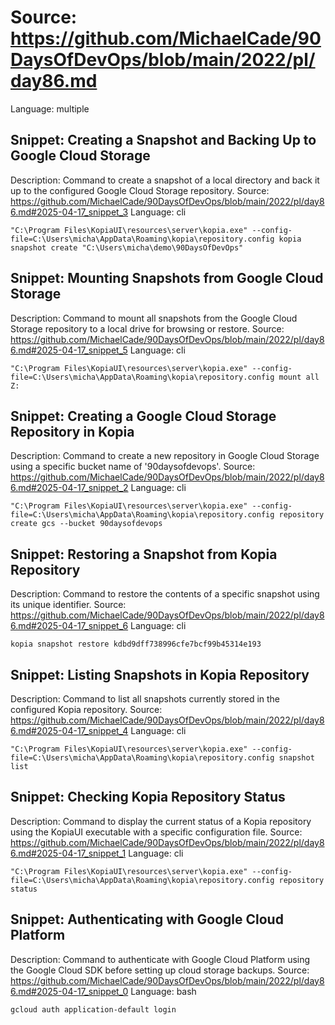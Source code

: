 # Source: https://github.com/MichaelCade/90DaysOfDevOps/blob/main/2022/pl/day86.md
Language: multiple

## Snippet: Creating a Snapshot and Backing Up to Google Cloud Storage
Description: Command to create a snapshot of a local directory and back it up to the configured Google Cloud Storage repository.
Source: https://github.com/MichaelCade/90DaysOfDevOps/blob/main/2022/pl/day86.md#2025-04-17_snippet_3
Language: cli

```cli
"C:\Program Files\KopiaUI\resources\server\kopia.exe" --config-file=C:\Users\micha\AppData\Roaming\kopia\repository.config kopia snapshot create "C:\Users\micha\demo\90DaysOfDevOps"
```

## Snippet: Mounting Snapshots from Google Cloud Storage
Description: Command to mount all snapshots from the Google Cloud Storage repository to a local drive for browsing or restore.
Source: https://github.com/MichaelCade/90DaysOfDevOps/blob/main/2022/pl/day86.md#2025-04-17_snippet_5
Language: cli

```cli
"C:\Program Files\KopiaUI\resources\server\kopia.exe" --config-file=C:\Users\micha\AppData\Roaming\kopia\repository.config mount all Z:
```

## Snippet: Creating a Google Cloud Storage Repository in Kopia
Description: Command to create a new repository in Google Cloud Storage using a specific bucket name of '90daysofdevops'.
Source: https://github.com/MichaelCade/90DaysOfDevOps/blob/main/2022/pl/day86.md#2025-04-17_snippet_2
Language: cli

```cli
"C:\Program Files\KopiaUI\resources\server\kopia.exe" --config-file=C:\Users\micha\AppData\Roaming\kopia\repository.config repository create gcs --bucket 90daysofdevops
```

## Snippet: Restoring a Snapshot from Kopia Repository
Description: Command to restore the contents of a specific snapshot using its unique identifier.
Source: https://github.com/MichaelCade/90DaysOfDevOps/blob/main/2022/pl/day86.md#2025-04-17_snippet_6
Language: cli

```cli
kopia snapshot restore kdbd9dff738996cfe7bcf99b45314e193
```

## Snippet: Listing Snapshots in Kopia Repository
Description: Command to list all snapshots currently stored in the configured Kopia repository.
Source: https://github.com/MichaelCade/90DaysOfDevOps/blob/main/2022/pl/day86.md#2025-04-17_snippet_4
Language: cli

```cli
"C:\Program Files\KopiaUI\resources\server\kopia.exe" --config-file=C:\Users\micha\AppData\Roaming\kopia\repository.config snapshot list
```

## Snippet: Checking Kopia Repository Status
Description: Command to display the current status of a Kopia repository using the KopiaUI executable with a specific configuration file.
Source: https://github.com/MichaelCade/90DaysOfDevOps/blob/main/2022/pl/day86.md#2025-04-17_snippet_1
Language: cli

```cli
"C:\Program Files\KopiaUI\resources\server\kopia.exe" --config-file=C:\Users\micha\AppData\Roaming\kopia\repository.config repository status
```

## Snippet: Authenticating with Google Cloud Platform
Description: Command to authenticate with Google Cloud Platform using the Google Cloud SDK before setting up cloud storage backups.
Source: https://github.com/MichaelCade/90DaysOfDevOps/blob/main/2022/pl/day86.md#2025-04-17_snippet_0
Language: bash

```bash
gcloud auth application-default login
```